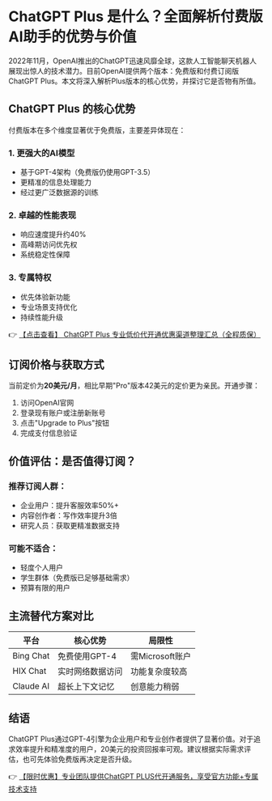 # ChatGPT Plus 是什么？全面解析付费版AI助手的优势与价值

2022年11月，OpenAI推出的ChatGPT迅速风靡全球，这款人工智能聊天机器人展现出惊人的技术潜力。目前OpenAI提供两个版本：免费版和付费订阅版ChatGPT Plus。本文将深入解析Plus版本的核心优势，并探讨它是否物有所值。

## ChatGPT Plus 的核心优势

付费版本在多个维度显著优于免费版，主要差异体现在：

### 1. 更强大的AI模型
- 基于GPT-4架构（免费版仍使用GPT-3.5）
- 更精准的信息处理能力
- 经过更广泛数据源的训练

### 2. 卓越的性能表现
- 响应速度提升约40%
- 高峰期访问优先权
- 系统稳定性保障

### 3. 专属特权
- 优先体验新功能
- 专业场景支持优化
- 持续性能升级

👉 [【点击查看】 ChatGPT Plus 专业低价代开通优惠渠道整理汇总（全程质保）](https://bit.ly/DaiKai)

## 订阅价格与获取方式

当前定价为**20美元/月**，相比早期"Pro"版本42美元的定价更为亲民。开通步骤：

1. 访问OpenAI官网
2. 登录现有账户或注册新账号
3. 点击"Upgrade to Plus"按钮
4. 完成支付信息验证

## 价值评估：是否值得订阅？

### 推荐订阅人群：
- 企业用户：提升客服效率50%+
- 内容创作者：写作效率提升3倍
- 研究人员：获取更精准数据支持

### 可能不适合：
- 轻度个人用户
- 学生群体（免费版已足够基础需求）
- 预算有限的用户

## 主流替代方案对比

| 平台        | 核心优势                  | 局限性               |
|------------|-------------------------|---------------------|
| Bing Chat  | 免费使用GPT-4           | 需Microsoft账户     |
| HIX Chat   | 实时网络数据访问         | 功能复杂度较高       |
| Claude AI  | 超长上下文记忆           | 创意能力稍弱         |

## 结语

ChatGPT Plus通过GPT-4引擎为企业用户和专业创作者提供了显著价值。对于追求效率提升和精准度的用户，20美元的投资回报率可观。建议根据实际需求评估，也可先体验免费版再决定是否升级。

👉 [【限时优惠】专业团队提供ChatGPT PLUS代开通服务，享受官方功能+专属技术支持](https://bit.ly/DaiKai)